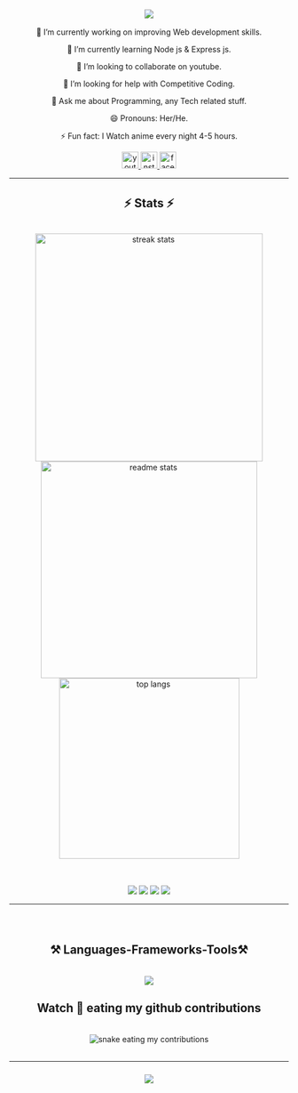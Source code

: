 
<h3 align="center">
    <img src="https://readme-typing-svg.herokuapp.com/?font=Righteous&size=35&color=2473F7FF&center=true&vCenter=true&width=500&height=70&duration=4000&lines=Hi+There!+👋;+I'm+Animeredits" />
</h3>
<div align="center"> 
                       
<!-- 📫 How to reach me:-->
 🔭 I’m currently working on improving Web development skills.
 
 🌱 I’m currently learning Node js & Express js.
 
👯 I’m looking to collaborate on youtube.

🤔 I’m looking for help with Competitive Coding.

 💬 Ask me about Programming, any Tech related stuff.
 
😄 Pronouns: Her/He.

⚡ Fun fact: I Watch anime every night 4-5 hours.

</div>

<div align="center">
  <a href="https://youtube.com/@animerdits" target="_blank">
    <img src="https://img.shields.io/static/v1?message=Youtube&logo=youtube&label=&color=CD201F&logoColor=white&labelColor=&style=for-the-badge" height="30" alt="youtube logo"  />
  </a>
  <a href="https://instagram.com/anime_redits?utm_source=qr&igshid=MzNlNGNkZWQ4Mg%3D%3D" target="_blank">
    <img src="https://img.shields.io/static/v1?message=Instagram&logo=instagram&label=&color=E4405F&logoColor=white&labelColor=&style=for-the-badge" height="30" alt="instagram logo"  />
  </a>
  <a href="https://www.facebook.com/profile.php?id=100090634765664&mibextid=9R9pXO" target="_blank">
    <img src="https://img.shields.io/static/v1?message=Facebook&logo=facebook&label=&color=1877F2&logoColor=white&labelColor=&style=for-the-badge" height="30" alt="facebook logo"  />
  </a>
</div>
<hr/>

<h2 align="center">⚡ Stats ⚡</h2>
<br>
<div align=center>
  <img width=410 src="https://streak-stats.demolab.com/?user=animeredits&count_private=true&theme=dracula&border_radius=10" alt="streak stats"/>
  <img width=390 src="https://github-readme-stats.vercel.app/api?username=animeredits&count_private=true&show_icons=true&theme=dracula&rank_icon=github&border_radius=10" alt="readme stats" />
  <br/>
  <img width=325 align="center" src="https://github-readme-stats.vercel.app/api/top-langs/?username=animeredits&hide=HTML&langs_count=8&layout=compact&theme=dracula&border_radius=10&size_weight=0.5&count_weight=0.5&exclude_repo=github-readme-stats" alt="top langs" />

<br/><br/>
![](https://img.shields.io/badge/OS-LINUX-informational?style=plastic&logo=#FCC624&logoColor=white&color=2bbc8a)
![](https://img.shields.io/badge/OS-WINDOWS-informational?style=plastic&logo=<LOGO_NAME>&logoColor=white&color=2bbc8a)
![](https://img.shields.io/badge/CODE-Js-informational?style=plastic&logo=<LOGO_NAME>&logoColor=white&color=2bbc8a)
![](https://img.shields.io/badge/IDE-VSCODE-informational?style=plastic&logo=<LOGO_NAME>&logoColor=white&color=2bbc8a)
    <!--<img src="https://img.shields.io/github/followers/animeredits?label=Follow&style=plastic">
<img src="https://img.shields.io/github/stars/animeredits?label=Stars&style=plastic">-->
<hr/>

###
<br clear="single">

<!--<img align="right" height="180" src="https://media.giphy.com/media/hQ0YSPGNbBVjq/giphy.gif"  />
<br/>-->

<h2 align="center">⚒️ Languages-Frameworks-Tools⚒️ </h2>

<br/>

<div align="center">
    <img src="https://skillicons.dev/icons?i=html,css,javascript,react,nextjs,php,vscode,figma,photoshop,git,github" /><br>
    <!--<img src="https://skillicons.dev/icons?i=vscode,figma,photoshop,git,github" />-->
</div>


<h2 align="center"> Watch 🐍 eating my github contributions</h2>

<br clear="both">

 <img alt="snake eating my contributions" src="https://raw.githubusercontent.com/animeredits/animeredits/output/github-contribution-grid-snake.svg" />
<br/><br/>
<hr/>

<h3 align="center">
    <img src="https://readme-typing-svg.herokuapp.com/?font=Righteous&size=25&color=2473F7FF&center=true&vCenter=true&width=500&height=70&duration=4000&lines=Thanks+for+visiting!+✌️;+Shoot+me+a+message+on+Instagram!;I'm+always+down+to+collab+:)">
</h3>

<br/>


<!--### 2nd profile
<img align="right" src="https://visitor-badge.laobi.icu/badge?page_id=animeredits.animeredits" />

<h1 align="center">
    <img src="https://readme-typing-svg.herokuapp.com/?font=Righteous&size=35&center=true&vCenter=true&width=500&height=70&duration=5000&lines=Hi+There!+👋;+I'm+Animeredits+Web+Developer" />
</h1>

<h3 align="center">A Web developer from india</h3>

<div align="center">
  
🔭 I’m currently working on improving Web development skills.

🌱 I’m currently learning React js.

👯 I’m looking to collaborate on youtube.

🤔 I’m looking for help with Competitive Coding.

💬 Ask me about Programming, any Tech related stuff.

😄 Pronouns: Her/He.

⚡ Fun fact: I Watch anime every night 4-5 hours.
 
 </div>
 
<div align="center">
  <a href="https://youtube.com/@animerdits" target="_blank">
    <img src="https://img.shields.io/static/v1?message=Youtube&logo=youtube&label=&color=FF0000&logoColor=white&labelColor=&style=for-the-badge" height="35" alt="youtube logo"  />
  </a>
  <a href="https://instagram.com/anime_redits?utm_source=qr&igshid=MzNlNGNkZWQ4Mg%3D%3D" target="_blank">
    <img src="https://img.shields.io/static/v1?message=Instagram&logo=instagram&label=&color=E4405F&logoColor=white&labelColor=&style=for-the-badge" height="35" alt="instagram logo"  />
  </a>
  <a href="https://www.facebook.com/profile.php?id=100090634765664&mibextid=9R9pXO" target="_blank">
    <img src="https://img.shields.io/static/v1?message=Facebook&logo=facebook&label=&color=1877F2&logoColor=white&labelColor=&style=for-the-badge" height="35" alt="facebook logo"  />
  </a>

 <hr/>
 
<h2 align="center">⚒️ Languages-Frameworks-Tools ⚒️</h2>
<br/>
<div align="center">
    <img src="https://skillicons.dev/icons?i=html,css,javascript,react,nextjs,php" /><br>
    <img src="https://skillicons.dev/icons?i=vscode,figma,photoshop,git,github" />
</div>

<br/>
<hr/>

<div align="center">
 <h2 align="center">
    <img src="https://readme-typing-svg.herokuapp.com/?font=Righteous&size=25&center=true&vCenter=true&width=500&height=70&duration=6000&lines=Snake+be+like+:+Look+at+me">
</h2>

  <br>
  <img alt="snake eating my contributions" src="https://raw.githubusercontent.com/animeredits/animeredits/output/github-contribution-grid-snake.svg" />
  
  <br/><br/><br/>
</div>

<hr/>

<h2 align="center">⚡ Stats ⚡</h2>
<br>
<div align=center>
  <img width=390 src="https://streak-stats.demolab.com/?user=animeredits&count_private=true&theme=react&border_radius=10" alt="streak stats"/>
  <img width=390 src="https://github-readme-stats.vercel.app/api?username=animeredits&count_private=true&show_icons=true&theme=react&rank_icon=github&border_radius=10" alt="readme stats" />
  <br/>
  <img width=325 align="center" src="https://github-readme-stats.vercel.app/api/top-langs/?username=animeredits&hide=HTML&langs_count=8&layout=compact&theme=react&border_radius=10&size_weight=0.5&count_weight=0.5&exclude_repo=github-readme-stats" alt="top langs" />
</div>

<br/><br/>
<hr/>

<h3 align="center">
    <img src="https://readme-typing-svg.herokuapp.com/?font=Righteous&size=25&center=true&vCenter=true&width=500&height=70&duration=4000&lines=Thanks+for+visiting!+✌️;+Shoot+me+a+message+on+Instagram!;I'm+always+down+to+collab+:)">
</h3>

<br/>-->


